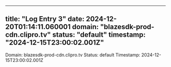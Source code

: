 
---
title: "Log Entry 3"
date: 2024-12-20T01:14:11.060001
domain: "blazesdk-prod-cdn.clipro.tv"
status: "default"
timestamp: "2024-12-15T23:00:02.001Z"
---

Domain: blazesdk-prod-cdn.clipro.tv
Status: default
Timestamp: 2024-12-15T23:00:02.001Z

